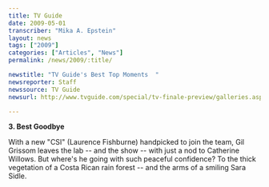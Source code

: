 ```yaml
---
title: TV Guide
date: 2009-05-01
transcriber: "Mika A. Epstein"
layout: news
tags: ["2009"]
categories: ["Articles", "News"]
permalink: /news/2009/:title/

newstitle: "TV Guide's Best Top Moments  "
newsreporter: Staff
newssource: TV Guide
newsurl: http://www.tvguide.com/special/tv-finale-preview/galleries.aspx?gallery=Best-Moments-1004366&page=18

---
```


 **3. Best Goodbye**

With a new "CSI" (Laurence Fishburne) handpicked to join the team, Gil Grissom leaves the lab -- and the show -- with just a nod to Catherine Willows. But where's he going with such peaceful confidence? To the thick vegetation of a Costa Rican rain forest -- and the arms of a smiling Sara Sidle.
